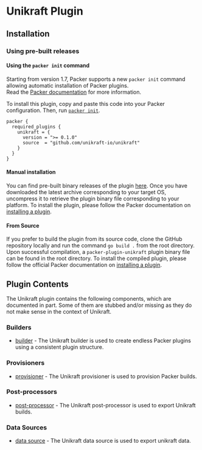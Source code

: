 # Unikraft Plugin

<!--
  Include a short overview about the plugin.

  This document is a great location for creating a table of contents for each
  of the components the plugin may provide. This document should load automatically
  when navigating to the docs directory for a plugin.

-->

## Installation

### Using pre-built releases

#### Using the `packer init` command

Starting from version 1.7, Packer supports a new `packer init` command allowing automatic installation of Packer plugins.\
Read the [Packer documentation](https://www.packer.io/docs/commands/init) for more information.

To install this plugin, copy and paste this code into your Packer configuration.
Then, run [`packer init`](https://www.packer.io/docs/commands/init).

```hcl
packer {
  required_plugins {
    unikraft = {
      version = ">= 0.1.0"
      source  = "github.com/unikraft-io/unikraft"
    }
  }
}
```

#### Manual installation

You can find pre-built binary releases of the plugin [here](https://github.com/unikraft-io/packer-plugin-unikraft/releases).
Once you have downloaded the latest archive corresponding to your target OS,
uncompress it to retrieve the plugin binary file corresponding to your platform.
To install the plugin, please follow the Packer documentation on
[installing a plugin](https://www.packer.io/docs/extending/plugins/#installing-plugins).


#### From Source

If you prefer to build the plugin from its source code, clone the GitHub
repository locally and run the command `go build .` from the root
directory. Upon successful compilation, a `packer-plugin-unikraft` plugin
binary file can be found in the root directory.
To install the compiled plugin, please follow the official Packer documentation
on [installing a plugin](https://www.packer.io/docs/extending/plugins/#installing-plugins).


## Plugin Contents

The Unikraft plugin contains the following components, which are documented in part.
Some of them are stubbed and/or missing as they do not make sense in the context of Unikraft.

### Builders

- [builder](/docs/builders/builder-name.mdx) - The Unikraft builder is used to create endless Packer
  plugins using a consistent plugin structure.

### Provisioners

- [provisioner](/docs/provisioners/provisioner-name.mdx) - The Unikraft provisioner is used to provision
  Packer builds.

### Post-processors

- [post-processor](/docs/post-processors/postprocessor-name.mdx) - The Unikraft post-processor is used to
  export Unikraft builds.

### Data Sources

- [data source](/docs/datasources/datasource-name.mdx) - The Unikraft data source is used to
  export unikraft data.

